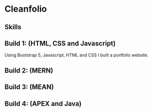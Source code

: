 # Cleanfolio

## Skills

## Build 1: (HTML, CSS and Javascript)
Using Bootstrap 5, Javascript, HTML and CSS I built a portfolio website.
## Build 2: (MERN)

## Build 3: (MEAN)

## Build 4: (APEX and Java)